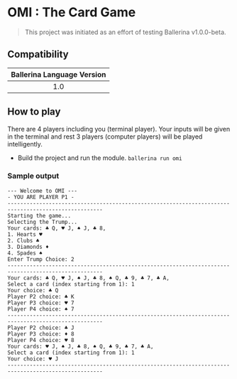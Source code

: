 # OMI : The Card Game 

> This project was initiated as an effort of testing Ballerina v1.0.0-beta.

## Compatibility

| Ballerina Language Version |
|:--------------------------:|
| 1.0                        |

## How to play

There are 4 players including you (terminal player). Your inputs will be given in the terminal and rest 3 players (computer players) will be played intelligently.

-  Build the project and run the module. `ballerina run omi`


### Sample output

```
--- Welcome to OMI ---
- YOU ARE PLAYER P1 -
----------------------------------------------------------------------------------------------------
Starting the game...
Selecting the Trump...
Your cards: ♣ Q, ♥ J, ♠ J, ♣ 8, 
1. Hearts ♥
2. Clubs ♣
3. Diamonds ♦
4. Spades ♠
Enter Trump Choice: 2
----------------------------------------------------------------------------------------------------
Your cards: ♣ Q, ♥ J, ♠ J, ♣ 8, ♠ Q, ♣ 9, ♣ 7, ♣ A, 
Select a card (index starting from 1): 1
Your choice: ♣ Q
Player P2 choice: ♣ K
Player P3 choice: ♥ 7
Player P4 choice: ♠ 7
----------------------------------------------------------------------------------------------------
Player P2 choice: ♣ J
Player P3 choice: ♦ 8
Player P4 choice: ♥ 8
Your cards: ♥ J, ♠ J, ♣ 8, ♠ Q, ♣ 9, ♣ 7, ♣ A, 
Select a card (index starting from 1): 1
Your choice: ♥ J
----------------------------------------------------------------------------------------------------
```
